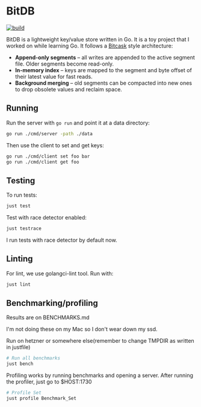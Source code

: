 # BitDB

[![build](https://github.com/Epokhe/bitdb/actions/workflows/build.yml/badge.svg)](https://github.com/Epokhe/bitdb/actions/workflows/build.yml)

BitDB is a lightweight key/value store written in Go. It is a toy project that I worked on while learning Go. It follows
a [Bitcask](https://riak.com/assets/bitcask-intro.pdf) style architecture:

* **Append-only segments** – all writes are appended to the active segment file. Older segments become read-only.
* **In-memory index** – keys are mapped to the segment and byte offset of their latest value for fast reads.
* **Background merging** – old segments can be compacted into new ones to drop obsolete values and reclaim space.

## Running

Run the server with `go run` and point it at a data directory:

```bash
go run ./cmd/server -path ./data
```

Then use the client to set and get keys:

```bash
go run ./cmd/client set foo bar
go run ./cmd/client get foo
```

## Testing

To run tests:

```bash
just test
```

Test with race detector enabled:

```bash
just testrace
```

I run tests with race detector by default now.

## Linting

For lint, we use golangci-lint tool. Run with:

```bash
just lint
```

## Benchmarking/profiling

Results are on BENCHMARKS.md

I'm not doing these on my Mac so I don't wear down my ssd.

Run on hetzner or somewhere else(remember to change TMPDIR as written in justfile)

```bash
# Run all benchmarks
just bench
```

Profiling works by running benchmarks and opening a server.
After running the profiler, just go to $HOST:1730

```bash
# Profile Set
just profile Benchmark_Set
```
